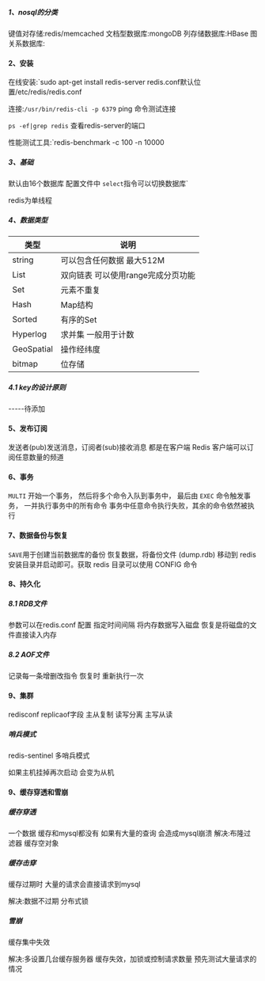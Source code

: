 ##### 1、nosql的分类
键值对存储:redis/memcached
文档型数据库:mongoDB
列存储数据库:HBase
图关系数据库:

#### 2、安装
在线安装:`sudo apt-get install redis-server
redis.conf默认位置/etc/redis/redis.conf

连接:`/usr/bin/redis-cli -p 6379`
ping 命令测试连接

`ps -ef|grep redis` 查看redis-server的端口

性能测试工具:`redis-benchmark -c 100 -n 10000

##### 3、基础
默认由16个数据库  配置文件中
`select`指令可以切换数据库`

redis为单线程

##### 4、数据类型

| 类型 | 说明 |
|--------|--------|
|    string    |    可以包含任何数据 最大512M    |
|    List    |    双向链表  可以使用range完成分页功能  |
|    Set    |    元素不重复    |
|    Hash    |    Map结构    |
|    Sorted    |    有序的Set    |
|    Hyperlog    |    求并集 一般用于计数   |
|    GeoSpatial    |    操作经纬度   |
|    bitmap    |    位存储    |

##### 4.1 key的设计原则
-----待添加

#### 5、发布订阅
发送者(pub)发送消息，订阅者(sub)接收消息  都是在客户端
Redis 客户端可以订阅任意数量的频道

#### 6、事务
`MULTI` 开始一个事务， 然后将多个命令入队到事务中， 最后由 `EXEC` 命令触发事务， 一并执行事务中的所有命令
事务中任意命令执行失败，其余的命令依然被执行

#### 7、数据备份与恢复
`SAVE`用于创建当前数据库的备份
恢复数据，将备份文件 (dump.rdb) 移动到 redis 安装目录并启动即可。获取 redis 目录可以使用 CONFIG 命令

#### 8、持久化
##### 8.1 RDB文件
参数可以在redis.conf 配置
指定时间间隔 将内存数据写入磁盘
恢复是将磁盘的文件直接读入内存

##### 8.2 AOF文件
记录每一条增删改指令 恢复时 重新执行一次

#### 9、集群
redisconf  replicaof字段
主从复制   读写分离  主写从读

##### 哨兵模式
redis-sentinel
多哨兵模式

如果主机挂掉再次启动 会变为从机

#### 9、缓存穿透和雪崩
##### 缓存穿透
一个数据 缓存和mysql都没有  如果有大量的查询 会造成mysql崩溃
解决:布隆过滤器  缓存空对象

##### 缓存击穿
缓存过期时 大量的请求会直接请求到mysql

解决:数据不过期  分布式锁

##### 雪崩
缓存集中失效

解决:多设置几台缓存服务器  缓存失效，加锁或控制请求数量  预先测试大量请求的情况

